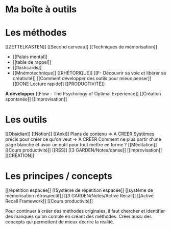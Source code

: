 # Ma boîte à outils
# Les méthodes
[[ZETTELKASTEN]]
[[Second cerveau]]
[[Techniques de mémorisation]]
* [[Palais mental]]
* [[table de rappel]]
* [[flashcards]]
* [[Mnémotechnique]]
[[RHÉTORIQUE]]
[[F- Découvrir sa voie et libérer sa créativité]]
[[Comment développer des outils pour mieux penser]]
[[DONE Lecture rapide]]
[[PRODUCTIVITÉ]]

**A développer**
[[Flow - The Psychology of Optimal Experience]]
[[Création spontanée]]
[[Improvisation]]

# Les outils
[[Obsidian]]
[[Notion]]
[[Anki]]
Plans de contenu => A CREER
Systèmes précis pour créer ce qu'on veut => A CREER
Comment ne plus partir d'une page blanche et avoir un outil pour tout mettre en forme ?
[[Méditation]]
[[Cours productivité]]
[[RSS]]
[[3 GARDEN/Notes/danse]]
[[improvisation]]
[[CRÉATION]]

# Les principes / concepts
[[répétition espacée]]
[[Système de répétition espacée]]
[[système de mémorisation rétrospectif]]
[[3 GARDEN/Notes/Active Recall]]
[[Active Recall Framework]]
[[Cours productivité]]

Pour continuer à créer des méthodes originales, il faut chercher et identifier des manques qu'on comble en créant des méthodes.
Créer aussi des concepts qui permettent de mieux décrire la réalité.